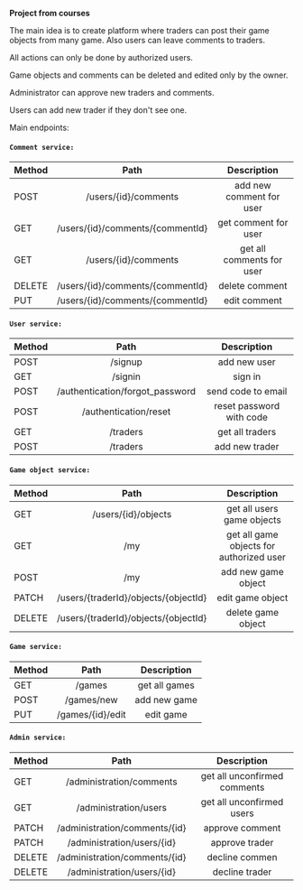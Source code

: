 **Project from courses**

The main idea is to create platform where traders can post their game objects from many game.
 Also users can leave comments to traders. 
 
All actions can only be done by authorized users.

Game objects and comments can be deleted and edited only by the owner.

Administrator can approve new traders and comments.

Users can add new trader if they don't see one.

Main endpoints:

#### `Comment service:`

| Method        | Path                            | Description                  |
| ------------- |:-------------------------------:|:----------------------------:|
| POST          | /users/{id}/comments            | add new comment for user     |
| GET           | /users/{id}/comments/{commentId}| get comment for user         |
| GET           | /users/{id}/comments            | get all comments for user    |
| DELETE        | /users/{id}/comments/{commentId}| delete comment               |
| PUT           | /users/{id}/comments/{commentId}| edit comment                 |

#### `User service:`

| Method        | Path                            | Description                  |
| ------------- |:-------------------------------:|:----------------------------:|
| POST          | /signup                         | add new user                 |
| GET           | /signin                         | sign in                      |
| POST          | /authentication/forgot_password | send code to email           |
| POST          | /authentication/reset           | reset password with code     |
| GET           | /traders                        | get all traders              |
| POST          | /traders                        | add new trader               |

#### `Game object service:`

| Method        | Path                                | Description                  |
| ------------- |:-----------------------------------:|:----------------------------:|
| GET           | /users/{id}/objects                 | get all users game objects   |
| GET           | /my                                 | get all game objects for authorized user            |
| POST          | /my                                 | add new game object          |
| PATCH         | /users/{traderId}/objects/{objectId}| edit game object             |
| DELETE        | /users/{traderId}/objects/{objectId}| delete game object           |

#### `Game service:`

| Method        | Path                                | Description                  |
| ------------- |:-----------------------------------:|:----------------------------:|
| GET           | /games                              | get all games                |
| POST          | /games/new                          | add new game                 |
| PUT           | /games/{id}/edit                    | edit game                    |

#### `Admin service:`

| Method        | Path                                | Description                  |
| ------------- |:-----------------------------------:|:----------------------------:|
| GET           | /administration/comments            | get all unconfirmed comments |
| GET           | /administration/users               | get all unconfirmed users    |
| PATCH         | /administration/comments/{id}       | approve comment              |
| PATCH         | /administration/users/{id}          | approve trader               |
| DELETE        | /administration/comments/{id}       | decline commen               |
| DELETE        | /administration/users/{id}          | decline trader               |
